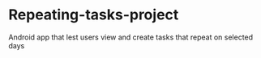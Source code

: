 # Repeating-tasks-project
Android app that lest users view and create tasks that repeat on selected days
